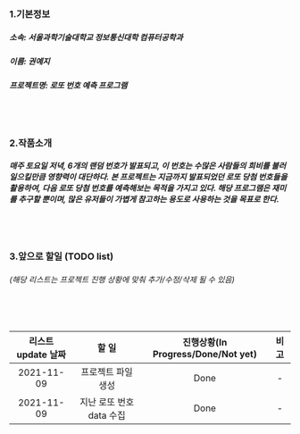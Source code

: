 <h3>1.기본정보</h3>
<h5>소속: 서울과학기술대학교 정보통신대학 컴퓨터공학과</h5>
<h5>이름: 권예지</h5>
<h5>프로젝트명: 로또 번호 예측 프로그램</h5>

<br></br>

<h3>2.작품소개</h3>
<h5>매주 토요일 저녁, 6개의 랜덤 번호가 발표되고, 이 번호는 수많은 사람들의 희비를 불러일으킬만큼 영향력이 대단하다. 본 프로젝트는 지금까지 발표되었던 로또 당첨 번호들을 활용하여, 다음 로또 당첨 번호를 예측해보는 목적을 가지고 있다. 해당 프로그램은 재미를 추구할 뿐이며, 많은 유저들이 가볍게 참고하는 용도로 사용하는 것을 목표로 한다.</h5>

<br></br>

<h3>3.앞으로 할일 (TODO list)</h3>
<h6>(해당 리스트는 프로젝트 진행 상황에 맞춰 추가/수정/삭제 될 수 있음)</h6>
<br></br>

| 리스트 update 날짜 |          할 일           | 진행상황(In Progress/Done/Not yet) | 비고 |
| :----------------: | :----------------------: | :--------------------------------: | :--: |
|     2021-11-09     |    프로젝트 파일 생성    |              Done               |  -   |
|     2021-11-09     | 지난 로또 번호 data 수집 |              Done               |  -   |

<br></br>

